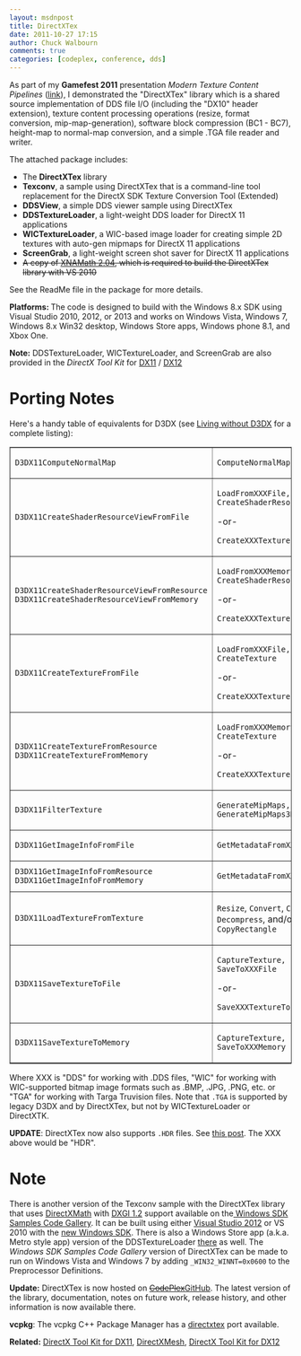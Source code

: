 ```yaml
---
layout: msdnpost
title: DirectXTex
date: 2011-10-27 17:15
author: Chuck Walbourn
comments: true
categories: [codeplex, conference, dds]
---
```

As part of my <strong>Gamefest 2011</strong> presentation <em>Modern Texture Content Pipelines </em> (<a href="https://walbourn.github.io/download/Graphics-Modern-Texture-Content-Pipelines.zip">link</a>), I demonstrated the "DirectXTex" library which is a shared source implementation of DDS file I/O (including the "DX10" header extension), texture content processing operations (resize, format conversion, mip-map-generation), software block compression (BC1 - BC7), height-map to normal-map conversion, and a simple .TGA file reader and writer.
<!--more-->

The attached package includes:

<ul>
<li>The <strong>DirectXTex</strong> library</li>
<li><strong>Texconv</strong>, a sample using DirectXTex that is a command-line tool replacement for the DirectX SDK Texture Conversion Tool (Extended)</li>
<li><strong>DDSView</strong>, a simple DDS viewer sample using DirectXTex</li>
<li><strong>DDSTextureLoader</strong>, a light-weight DDS loader for DirectX 11 applications</li>
<li><strong>WICTextureLoader</strong>, a WIC-based image loader for creating simple 2D textures with auto-gen mipmaps for DirectX 11 applications</li>
<li><strong>ScreenGrab</strong>, a light-weight screen shot saver for DirectX 11 applications</li>
<li><strike>A copy of <a href="https://walbourn.github.io/xna-math-version-2-04/">XNAMath 2.04</a>, which is required to build the DirectXTex library with VS 2010</strike></li>
</ul>

See the ReadMe file in the package for more details.

<strong>Platforms: </strong>The code is designed to build with the Windows 8.x SDK using Visual Studio 2010, 2012, or 2013 and works on Windows Vista, Windows 7, Windows 8.x Win32 desktop, Windows Store apps, Windows phone 8.1, and Xbox One.

<strong>Note:</strong> DDSTextureLoader, WICTextureLoader, and ScreenGrab are also provided in the _DirectX Tool Kit_ for [DX11](https://walbourn.github.io/directxtk/) / [DX12](https://walbourn.github.io/directx-tool-kit-for-directx-12/)

# Porting Notes

<p>Here's a handy table of equivalents for D3DX (see <a href="https://walbourn.github.io/living-without-d3dx/">Living without D3DX</a> for a complete listing):</p>
<table border="1">
<tbody>
<tr>
<td><code>D3DX11ComputeNormalMap</code></td>
<td>
<p><code>ComputeNormalMap</code></p>
</td>
</tr>
<tr>
<td><code>D3DX11CreateShaderResourceViewFromFile</code></td>
<td>
<p><code>LoadFromXXXFile, CreateShaderResourceView</code></p>
<p>-or-</p>
<p><code>CreateXXXTextureFromFile</code></p>
</td>
</tr>
<tr>
<td><code>D3DX11CreateShaderResourceViewFromResource<br />D3DX11CreateShaderResourceViewFromMemory</code></td>
<td>
<p><code>LoadFromXXXMemory, CreateShaderResourceView</code></p>
<p>-or-</p>
<p><code>CreateXXXTextureFromMemory</code></p>
</td>
</tr>
<tr>
<td><code>D3DX11CreateTextureFromFile</code></td>
<td>
<p><code>LoadFromXXXFile, CreateTexture</code></p>
<p>-or-</p>
<p><code>CreateXXXTextureFromFile</code></p>
</td>
</tr>
<tr>
<td><code>D3DX11CreateTextureFromResource<br />D3DX11CreateTextureFromMemory </code></td>
<td>
<p><code>LoadFromXXXMemory, CreateTexture</code></p>
<p>-or-</p>
<p><code>CreateXXXTextureFromMemory</code></p>
</td>
</tr>
<tr>
<td><code>D3DX11FilterTexture</code></td>
<td>
<p><code>GenerateMipMaps, GenerateMipMaps3D</code></p>
</td>
</tr>
<tr>
<td><code>D3DX11GetImageInfoFromFile</code></td>
<td>
<p><code>GetMetadataFromXXXFile</code></p>
</td>
</tr>
<tr>
<td><code>D3DX11GetImageInfoFromResource<br />D3DX11GetImageInfoFromMemory</code></td>
<td>
<p><code>GetMetadataFromXXXMemory</code></p>
</td>
</tr>
<tr>
<td><code>D3DX11LoadTextureFromTexture</code></td>
<td>
<p><code>Resize</code>, <code>Convert</code>, <code>Compress</code>, <code>Decompress</code>, and/or <code>CopyRectangle</code></p>
</td>
</tr>
<tr>
<td><code>D3DX11SaveTextureToFile</code></td>
<td>
<p><code>CaptureTexture, SaveToXXXFile</code></p>
<p>-or-</p>
<p><code>SaveXXXTextureToFile</code></p>
</td>
</tr>
<tr>
<td><code>D3DX11SaveTextureToMemory</code></td>
<td>
<p><code>CaptureTexture, SaveToXXXMemory </code></p>
</td>
</tr>
</tbody>
</table>

Where XXX is "DDS" for working with .DDS files, "WIC" for working with WIC-supported bitmap image formats such as .BMP, .JPG, .PNG, etc. or "TGA" for working with Targa Truvision files. Note that ``.TGA`` is supported by legacy D3DX and by DirectXTex, but not by WICTextureLoader or DirectXTK.

**UPDATE**: DirectXTex now also supports ``.HDR`` files. See [this post](https://walbourn.github.io/hdr-lighting-and-displays/). The XXX above would be "HDR".

# Note

There is another version of the Texconv sample with the DirectXTex library that uses <a href="https://walbourn.github.io/introducing-directxmath/">DirectXMath</a> with <a href="https://docs.microsoft.com/en-us/windows/desktop/direct3ddxgi/dxgi-1-2-improvements">DXGI 1.2</a> support available on the<a href="http://code.msdn.microsoft.com/windowsdesktop/DirectX-11-Texture-fecd4824"> Windows SDK Samples Code Gallery</a>. It can be built using either <a href="https://walbourn.github.io/visual-studio-2012-release-candidate/">Visual Studio 2012</a> or VS 2010 with the <a href="https://developer.microsoft.com/en-us/windows/downloads/sdk-archive">new Windows SDK</a>. There is also a Windows Store app (a.k.a. Metro style app) version of the DDSTextureLoader <a href="http://code.msdn.microsoft.com/windowsapps/Direct3D-Resource-Loading-25406148">there</a> as well. The <em>Windows SDK Samples Code Gallery</em> version of DirectXTex can be made to run on Windows Vista and Windows 7 by adding ``_WIN32_WINNT=0x0600`` to the Preprocessor Definitions.

<strong>Update:</strong> DirectXTex is now hosted on <strike><a href="http://directxtex.codeplex.com/">CodePlex</a></strike><a href="https://github.com/Microsoft/DirectXTex">GitHub</a>. The latest version of the library, documentation, notes on future work, release history, and other information is now available there.

<strong>vcpkg</strong>: The vcpkg C++ Package Manager has a [directxtex](https://github.com/microsoft/vcpkg/tree/master/ports/directxtex) port available.

<strong>Related:</strong> <a href="https://walbourn.github.io/directxtk/">DirectX Tool Kit for DX11</a>, <a href="https://walbourn.github.io/directxmesh/">DirectXMesh</a>, <a href="https://walbourn.github.io/directx-tool-kit-for-directx-12/">DirectX Tool Kit for DX12</a>
